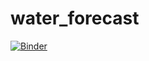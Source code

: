 # water_forecast

[![Binder](https://mybinder.org/badge_logo.svg)](https://mybinder.org/v2/gh/Kwater-AILab/water_forecast.git/HEAD)
